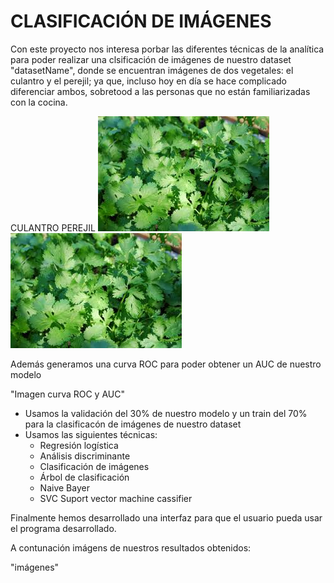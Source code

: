 # CLASIFICACIÓN DE IMÁGENES

Con este proyecto nos interesa porbar las diferentes técnicas de la analítica para poder realizar una clsificación de imágenes de nuestro dataset "datasetName", donde se encuentran imágenes de dos vegetales: el culantro y el perejil; ya que, incluso hoy en día se hace complicado diferenciar ambos, sobretood a las personas que no están familiarizadas con la cocina.

CULANTRO										PEREJIL
![Culantro](https://github.com/davidcole041095/Analitica/blob/master/culantro.jpg)     ![Culantro](https://github.com/davidcole041095/Analitica/blob/master/culantro.jpg)

Además generamos una curva ROC para poder obtener un AUC de nuestro modelo

"Imagen curva ROC y AUC"

* Usamos la validación del 30% de nuestro modelo y un train del 70% para la clasificacón de imágenes de nuestro dataset	
* Usamos las siguientes técnicas: 
	* Regresión logística
	* Análisis discriminante
	* Clasificación de imágenes
	* Árbol de clasificación
	* Naive Bayer
	* SVC Suport vector machine cassifier

Finalmente hemos desarrollado una interfaz para que el usuario pueda usar el programa desarrollado.

A contunación imágens de nuestros resultados obtenidos:

"imágenes"
